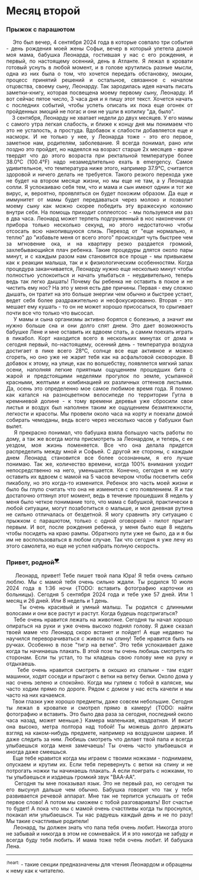 # Месяц второй
### Прыжок с парашютом
<p align="justify">
	&nbsp;&nbsp;&nbsp;&nbsp;Это был вечер, 4 сентября 2024 года в которые совпало три события - день рождения моей жены Софьи, вечер в который улетела домой моя мама, бабушка Леонарда, гостившая у нас с его рождения, и первый, по настоящему осенний, день в Атланте. Я лежал в кровати готовый уснуть в любой момент, и в голове крутились разные мысли, одна из них была о том, что хочется передать обстановку, эмоции, процесс принятий решений и остальное, связанное с началом отцовства, своему сыну, Леонарду. Так зародилась идея начать писать заметки-книгу, которая посвещена моему первому сыну, Леонарду. И вот сейчас пятое число, 3 часа дня и я пишу этот текст. Хочется начать с последних событий, чтобы успеть описать их пока еще огонек от пройденных эмоций не погас и они не ушли в копилку "да, было".<br/>
	&nbsp;&nbsp;&nbsp;&nbsp;3 сентября, Леонарду не хватает недели до двух месяцев. У его мамы с самого утра легкая слабость, и ближе к концу дня мы понимаем что это не усталость, а простуда. Вдобавок к слабости добавляется еще и насморк. И не только у нее, у Леонарда тоже - это его первое, заметное нам, родителям, заболевание. Я всегда понимал, рано или поздно это пройдет, но надеялся на возраст старше 2х месяцев - врачи твердят что до этого возраста при ректальной температуре более 38.0°С (100.4°F) надо незамедлительно ехать в emergency. Самое удивительное, что температура ниже этого, например 37.9°C, считается здоровой и ничего делать не требуется. Такого резкого перехода уже не будет на втором месяце жизни, но мы еще не там, а у Леонарда сопли. Я успокаиваю себя тем, что и мама и сын имеют однин и тот же вирус, и, вероятно, проявляться он будет похожим образом. Да еще и иммунитет от мамы будет передаваться через молоко и позволит моему сыну как можно скорее победить эту вражескую колонию внутри себя. На помощь приходит соплеотсос - мы пользуемся им раз в два часа. Леонард может терпеть подгруженный в нос наконечник от прибора только несколько секунд, но этого недостаточно чтобы отсосать всю накопившуюся слизь. Переход от "еще нормально, я теплю" до "избавьте меня от всего этого" происходит чуть быстрее чем за мгновение ока, и на квартиру резко раздается громкий, захлебывающийся плач ребенка. Такие процедуры длятся около пары минут, и с каждым разом нам становится все проще - мы привыкаем как к реакции малыша, так и к физиологическим особенностям. Когда процедура заканчивается, Леонарду нужно еще несколько минут чтобы полностью успокоиться и начать улыбаться - неудивительно, теперь ведь так легко дышать! Почему бы ребенка не оставить в покое и не чистить ему нос? На это у меня есть две причины. Первая - ему сложно дышать, он тратит на это больше энергии чем обычно и быстрее устает, ведет себя более раздражительно и несфокусированно. Вторая - это мешает ему кушать - то он не может хорошо присосаться, то срыгивает почти все что только что высосал.<br/>
	&nbsp;&nbsp;&nbsp;&nbsp;У мамы и сына организмы активно борятся с болезнью, а значит им нужно больше сна и они долго спят днем. Это дает возможность бабушке Лене и мне оставить их вдвоем спать, а самим поехать играть в пикабол. Корт находится всего в нескольких минутах от дома и сегодня первый, по-настоящему, осенний день - температура воздуха достигает в пике всего 28°С, солнце все еще активное и можно сгореть, но оно уже не жарит тебя как на асфальтовой сковородке. В добавок к этому, на улице, как по волшебству, появляется мягкий запах осени, наполняя легкие приятным ощущением прошедших битв с жарой и предстоящими неделями прогулок по земле, усыпанной красными, желтыми и комбинацией их различных оттенков листьями. Да, осень это определенно мое самое любимое время года. Я помню как катался на разноцветном велосипеде по территории Гугла в кремниевой долине - к тому времени деревья уже сбросили свои листья и воздух был наполнен таким же ощущением безмятежности, легкости и красоты. Мы провели около часа на корту и поехали домой собирать чемоданы, ведь всего через несколько часов у бабушки был вылет.<br/>
	&nbsp;&nbsp;&nbsp;&nbsp;Я прекрасно понимал, что бабушка взяла большую часть работы по дому, а так же всегда могла присмотреть за Леонардом, и теперь, с ее уездом, моя жизнь поменяется. Все что она делала придется распределить между мной и Софьей. С другой же стороны, с каждым днем Леонард становится все более осознанным, я его лучше понимаю. Так же, количество времени, когда 100% внимания уходит непосредственно на него, уменьшается. Конечно, сегодня я не могу оставить их вдвоем с мамой на 5 часов вечером чтобы посветить себя пикаболу, но это когда-то изменится. Ребенок это часть моей жизни и было бы глупо считать что она не изменится с его появлением. Я и так достаточно оттянул этот момент, ведь в течение прошедших 8 недель у меня было четкое понимание того, что мама с бабушкой, практически в любой ситуации, могут позаботиться о малыше, и моя дневная рутина не сильно отличалась от бездетной. Я могу сравнить эту ситуацию с прыжком с парашютом, только с одной оговоркой - пилот прыгает первым. И вот, после рождения ребенка, у меня было еще 8 недель чтобы посидеть на краю рампы. Обратного пути уже не было, да и я бы им не воспользоваться в любом случае. Так что сегодня я уже лечу из этого самолета, но еще не успел набрать полную скорость.
</p>

### Привет, родной<sup><a href="#heart">:heart:</a></sup>
<p align="justify">
	&nbsp;&nbsp;&nbsp;&nbsp;Леонард, привет! Тебе пишет твой папа Юра! Я тебя очень сильно люблю. Мы с мамой тебя очень сильно ждали. Ты родился 10 июля 2024 года в 1:36 ночи {TODO: вставить фотографию карточки из больницы}. Сегодня 5 сентября 2024 года и тебе уже 57 дней. Или 1 месяц и 26 дней. Или 8 недель и 1 день.<br/>
	&nbsp;&nbsp;&nbsp;&nbsp;Ты очень красивый и умный малыш. Ты родился с длинными волосами и они все растут и растут. Когда будешь подстригаться?<br/>
	&nbsp;&nbsp;&nbsp;&nbsp;Тебе очень нравится лежать на животике. Сегодня ты начал хорошо опираться на руки и уже очень высоко поднял голову. Я даже сказал твоей маме что Леонард скоро встанет и пойдет! А еще недавно ты научился переворачиваться с живота на спину! Тебе нравится быть на ручках. Особенно в позе "тигр на ветке". Это тебя успокаивает даже когда ты начинаешь плакать. В этой позе ты очень любишь смотреть по сторонам. Если ты устал, то ты кладешь свою голову мне на руку и отдыхаешь.<br/>
	&nbsp;&nbsp;&nbsp;&nbsp;Тебе очень нравится смотреть в окошко из спальни - там ездят машинки, ходят соседи и прыгают с ветки на ветку белки. Около дома у нас очень зелено и спокойно. Когда мы гуляем с тобой в каляске, мы часто ходим прямо по дороге. Рядом с домом у нас есть качели и мы часто на них качаемся.<br/>
	&nbsp;&nbsp;&nbsp;&nbsp;Твои глазки уже хорошо предметы, даже совсем небольшие. Сегодня ты лежал в кроватке и смотрел прямо в камеру! {TODO: найти фотографию и вставить. Это было два раза за сегодня, последний около часа назад, может меньше.} Камера маленькая, квадратная. И висит она высоко, метра полтора над тобой! Ты можешь долго держать взгляд на каком-нибудь предмете, например на воздушном шарике. И даже следить за ним. Любишь смотреть что делает твой папа и всегда улыбаешься когда меня замечаешь! Ты очень часто улыбаешься и иногда даже смеешься.<br/>
	&nbsp;&nbsp;&nbsp;&nbsp;Еще тебе нравится когда мы играем с твоими ножками - поднимаем, опускаем и крутим их. Если тебя перевернуть с ветки на спину и не потрогать ножки ты начинаешь плакать. А если поиграть с ножками, то ты улыбаешься и издаешь громкий звук "ВАА-АА".<br/>
	&nbsp;&nbsp;&nbsp;&nbsp;Сегодня ты мне показывал язык. Это не первый раз, но сегодня ты его высунул дальше чем обычно. Бабушка говорит что так у тебя развивается речевой аппарат. Мне так не терпится услышать от тебя первое слово! А потом мы сможем с тобой разговаривать! Вот счастье то будет! А пока что мы с мамой очень счастливы когда ты проснулся, покакал или улыбаешься. Ты нас радуешь каждый день и не по разу! Мы такие счастливые родители!<br/>
	&nbsp;&nbsp;&nbsp;&nbsp;Леонард, ты должен знать что папа тебя очень любит. Никогда этого не забывай и никогда в этом не сомневайся. И я это никогда не забуду и всегда буду тебя любить. И мама тоже тебя очень любит. И бабушка Лена. 
</p>

<hr/>
<sup id="heart">:heart:</sup> - такие секции предназначены для чтения Леонардом и обращены к нему как к читателю.
